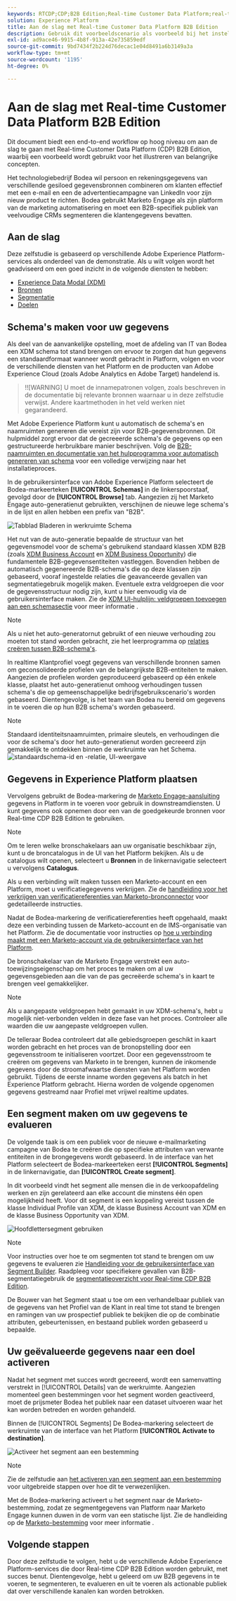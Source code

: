 ```yaml
---
keywords: RTCDP;CDP;B2B Edition;Real-time Customer Data Platform;real-time platform voor klantgegevens;real-time cdp;b2b;cdp
solution: Experience Platform
title: Aan de slag met Real-time Customer Data Platform B2B Edition
description: Gebruik dit voorbeeldscenario als voorbeeld bij het instellen van uw implementatie van Real-time Customer Data Platform B2B Edition.
exl-id: ad9ace46-9915-4b8f-913a-42e735859edf
source-git-commit: 9bd7434f2b224d76decac1e04d8491a6b3149a3a
workflow-type: tm+mt
source-wordcount: '1195'
ht-degree: 0%

---
```


# Aan de slag met Real-time Customer Data Platform B2B Edition

Dit document biedt een end-to-end workflow op hoog niveau om aan de slag te gaan met Real-time Customer Data Platform (CDP) B2B Edition, waarbij een voorbeeld wordt gebruikt voor het illustreren van belangrijke concepten.

Het technologiebedrijf Bodea wil persoon en rekeningsgegevens van verschillende gesiloed gegevensbronnen combineren om klanten effectief met een e-mail en een de advertentiecampagne van LinkedIn voor zijn nieuw product te richten. Bodea gebruikt Marketo Engage als zijn platform van de marketing automatisering en moet een B2B-specifiek publiek van veelvoudige CRMs segmenteren die klantengegevens bevatten.

## Aan de slag

Deze zelfstudie is gebaseerd op verschillende Adobe Experience Platform-services als onderdeel van de demonstratie. Als u wilt volgen wordt het geadviseerd om een goed inzicht in de volgende diensten te hebben:

- [Experience Data Modal (XDM)](../xdm/home.md)
- [Bronnen](../sources/home.md)
- [Segmentatie](../segmentation/home.md)
- [Doelen](../destinations/home.md)

## Schema&#39;s maken voor uw gegevens

Als deel van de aanvankelijke opstelling, moet de afdeling van IT van Bodea een XDM schema tot stand brengen om ervoor te zorgen dat hun gegevens een standaardformaat wanneer wordt gebracht in Platform, volgen en voor de verschillende diensten van het Platform en de producten van Adobe Experience Cloud (zoals Adobe Analytics en Adobe Target) handelend is.

>!![WARNING]
U moet de innamepatronen volgen, zoals beschreven in de documentatie bij relevante bronnen waarnaar u in deze zelfstudie verwijst. Andere kaartmethoden in het veld werken niet gegarandeerd.

Met Adobe Experience Platform kunt u automatisch de schema&#39;s en naamruimten genereren die vereist zijn voor B2B-gegevensbronnen. Dit hulpmiddel zorgt ervoor dat de gecreeerde schema&#39;s de gegevens op een gestructureerde herbruikbare manier beschrijven. Volg de [B2B-naamruimten en documentatie van het hulpprogramma voor automatisch genereren van schema](../sources/connectors/adobe-applications/marketo/marketo-namespaces.md) voor een volledige verwijzing naar het installatieproces.

In de gebruikersinterface van Adobe Experience Platform selecteert de Bodea-markeerteken **[!UICONTROL Schemas]** in de linkerspoorstaaf, gevolgd door de **[!UICONTROL Browse]** tab. Aangezien zij het Marketo Engage auto-generatienut gebruikten, verschijnen de nieuwe lege schema&#39;s in de lijst en allen hebben een prefix van &quot;B2B&quot;.

![Tabblad Bladeren in werkruimte Schema](./assets/b2b-tutorial/empty-b2b-schemas.png)

Het nut van de auto-generatie bepaalde de structuur van het gegevensmodel voor de schema&#39;s gebruikend standaard klassen XDM B2B (zoals [XDM Business Account](../xdm/classes/b2b/business-account.md) en [XDM Business Opportunity](../xdm/classes/b2b/business-opportunity.md)) die fundamentele B2B-gegevensentiteiten vastleggen. Bovendien hebben de automatisch gegenereerde B2B-schema&#39;s die op deze klassen zijn gebaseerd, vooraf ingestelde relaties die geavanceerde gevallen van segmentatiegebruik mogelijk maken. Eventuele extra veldgroepen die voor de gegevensstructuur nodig zijn, kunt u hier eenvoudig via de gebruikersinterface maken. Zie de [XDM UI-hulplijn: veldgroepen toevoegen aan een schemasectie](../xdm/ui/resources/schemas.md#add-field-groups) voor meer informatie .

>[!NOTE]
Als u niet het auto-generatornut gebruikt of een nieuwe verhouding zou moeten tot stand worden gebracht, zie het leerprogramma op [relaties creëren tussen B2B-schema&#39;s](../xdm/tutorials/relationship-b2b.md).

In realtime Klantprofiel voegt gegevens van verschillende bronnen samen om geconsolideerde profielen van de belangrijkste B2B-entiteiten te maken. Aangezien de profielen worden geproduceerd gebaseerd op één enkele klasse, plaatst het auto-generatienut omhoog verhoudingen tussen schema&#39;s die op gemeenschappelijke bedrijfsgebruikscenario&#39;s worden gebaseerd. Dientengevolge, is het team van Bodea nu bereid om gegevens in te voeren die op hun B2B schema&#39;s worden gebaseerd.

>[!NOTE]
Standaard identiteitsnaamruimten, primaire sleutels, en verhoudingen die voor de schema&#39;s door het auto-generatienut worden gecreeerd zijn gemakkelijk te ontdekken binnen de werkruimte van het Schema.
![standaardschema-id en -relatie, UI-weergave](./assets/b2b-tutorial/schema-identity-relationship.png)

## Gegevens in Experience Platform plaatsen

Vervolgens gebruikt de Bodea-markering de [Marketo Engage-aansluiting](../sources/connectors/adobe-applications/marketo/marketo.md) gegevens in Platform in te voeren voor gebruik in downstreamdiensten. U kunt gegevens ook opnemen door een van de goedgekeurde bronnen voor Real-time CDP B2B Edition te gebruiken.

>[!NOTE]
Om te leren welke bronschakelaars aan uw organisatie beschikbaar zijn, kunt u de broncatalogus in de UI van het Platform bekijken. Als u de catalogus wilt openen, selecteert u **Bronnen** in de linkernavigatie selecteert u vervolgens **Catalogus**.

Als u een verbinding wilt maken tussen een Marketo-account en een Platform, moet u verificatiegegevens verkrijgen. Zie de [handleiding voor het verkrijgen van verificatiereferenties van Marketo-bronconnector](../sources/connectors/adobe-applications/marketo/marketo-auth.md) voor gedetailleerde instructies.

Nadat de Bodea-markering de verificatiereferenties heeft opgehaald, maakt deze een verbinding tussen de Marketo-account en de IMS-organisatie van het Platform. Zie de documentatie voor instructies op [hoe u verbinding maakt met een Marketo-account via de gebruikersinterface van het Platform](../sources/tutorials/ui/create/adobe-applications/marketo.md).

De bronschakelaar van de Marketo Engage verstrekt een auto-toewijzingseigenschap om het proces te maken om al uw gegevensgebieden aan die van de pas gecreëerde schema&#39;s in kaart te brengen veel gemakkelijker.

>[!NOTE]
Als u aangepaste veldgroepen hebt gemaakt in uw XDM-schema&#39;s, hebt u mogelijk niet-verbonden velden in deze fase van het proces. Controleer alle waarden die uw aangepaste veldgroepen vullen.

De telleraar Bodea controleert dat alle gebiedsgroepen geschikt in kaart worden gebracht en het proces van de bronopstelling door een gegevensstroom te initialiseren voortzet. Door een gegevensstroom te creëren om gegevens van Marketo in te brengen, kunnen de inkomende gegevens door de stroomafwaartse diensten van het Platform worden gebruikt. Tijdens de eerste inname worden gegevens als batch in het Experience Platform gebracht. Hierna worden de volgende opgenomen gegevens gestreamd naar Profiel met vrijwel realtime updates.

## Een segment maken om uw gegevens te evalueren

De volgende taak is om een publiek voor de nieuwe e-mailmarketing campagne van Bodea te creëren die op specifieke attributen van verwante entiteiten in de brongegevens wordt gebaseerd. In de interface van het Platform selecteert de Bodea-markeerteken eerst **[!UICONTROL Segments]** in de linkernavigatie, dan **[!UICONTROL Create segment]**.

In dit voorbeeld vindt het segment alle mensen die in de verkoopafdeling werken en zijn gerelateerd aan elke account die minstens één open mogelijkheid heeft. Voor dit segment is een koppeling vereist tussen de klasse Individual Profile van XDM, de klasse Business Account van XDM en de klasse Business Opportunity van XDM.

![Hoofdlettersegment gebruiken](./assets/b2b-tutorial/use-case-segment.png)

>[!NOTE]
Voor instructies over hoe te om segmenten tot stand te brengen om uw gegevens te evalueren zie [Handleiding voor de gebruikersinterface van Segment Builder](../segmentation/ui/segment-builder.md). Raadpleeg voor specifiekere gevallen van B2B-segmentatiegebruik de [segmentatieoverzicht voor Real-time CDP B2B Edition](./segmentation/b2b.md).

De Bouwer van het Segment staat u toe om een verhandelbaar publiek van de gegevens van het Profiel van de Klant in real time tot stand te brengen en ramingen van uw prospectief publiek te bekijken die op de combinatie attributen, gebeurtenissen, en bestaand publiek worden gebaseerd u bepaalde.

## Uw geëvalueerde gegevens naar een doel activeren

Nadat het segment met succes wordt gecreeerd, wordt een samenvatting verstrekt in [!UICONTROL Details] van de werkruimte. Aangezien momenteel geen bestemmingen voor het segment worden geactiveerd, moet de prijsmeter Bodea het publiek naar een dataset uitvoeren waar het kan worden betreden en worden gehandeld.

Binnen de [!UICONTROL Segments] De Bodea-markering selecteert de werkruimte van de interface van het Platform **[!UICONTROL Activate to destination]**.

![Activeer het segment aan een bestemming](./assets/b2b-tutorial/activate-to-destination.png)

>[!NOTE]
Zie de zelfstudie aan [het activeren van een segment aan een bestemming](https://experienceleague.adobe.com/docs/marketo/using/product-docs/core-marketo-concepts/smart-lists-and-static-lists/static-lists/push-an-adobe-experience-cloud-segment-to-a-marketo-static-list.html) voor uitgebreide stappen over hoe dit te verwezenlijken.

Met de Bodea-markering activeert u het segment naar de Marketo-bestemming, zodat ze segmentgegevens van Platform naar Marketo Engage kunnen duwen in de vorm van een statische lijst. Zie de handleiding op de [Marketo-bestemming](https://experienceleague.adobe.com/docs/experience-platform/destinations/catalog/adobe/marketo-engage.html) voor meer informatie .

## Volgende stappen

Door deze zelfstudie te volgen, hebt u de verschillende Adobe Experience Platform-services die door Real-time CDP B2B Edition worden gebruikt, met succes benut. Dientengevolge, hebt u geleerd om uw B2B gegevens in te voeren, te segmenteren, te evalueren en uit te voeren als actionable publiek dat over verschillende kanalen kan worden betrokken.

